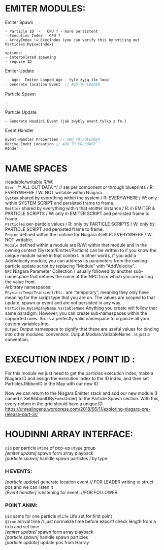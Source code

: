 # EMITER MODULES:
Emiter Spawn
``` 
- Particle ID  -   CPU ? - more persistent
- Execution Index - GPU ?
- ArrayIndex != ExecIndex (you can verify this by writing out Particles.MyExecIndex)

options:
- interpolated spawning 
- require ID
```
Emiter Update
```cpp
 - Age:  Emiter Looped Age - tyle żyją ile loop
- Generate location Event  // ADD TO LEADER
```
Particle Spawn
```
-
```
Particle Update
```
- Generate Houdini Event (jak zwykly event tylko z fn.)

```
Event Handler
```cpp
Event Handler Properties // ADD TO FOLLOWER 
Recive Enebt Locaation // ADD TO FOLLOWER```
Render
```

# NAME SPACES  
(readable/writable  R/W)  
`User `  /* ALL OUT DATA */ // set per component or through blueprints / R:  EVERYWHERE / W: NOT writable within Niagara.  
`System` shared by everything within the system  /   R:  EVERYWHERE /  W:   only within SYSTEM SCRIPT and persisted frame to frame.  
`Emitter` shared by everything within that emitter instance  /  R:  in EMITER & PARTICLE SCRIPTS  /   W:  only in EMITER SCRIPT and persisted frame to frame.   
`Particles` per-particle values  /   R:  only by PARTICLE SCRIPTS  /   W:  only by PARTICLE SCRIPT and persisted frame to frame.  
`Engine` defined within the runtime for Niagara itself R:  EVERYWHERE / W: NOT writable.  
`Module` defined within a module are R/W: within that module and in the owning context (System/Emitter/Particle) can be written to if you know the unique module name in that context. In other words, if you add a AddVelocity module, you can address its parameters from the owning particle update script by replacing "Module" with "AddVelocity".  
`NPC` Niagara Parameter Collection / usually followed by another sub-namespace that defines the name of the NPC from which you are pulling the value from.  
Arbitrary namespaces:  
`Physics/Temp/Transient/Etc.` are “temporary”, meaning they only have meaning for the script type that you are on. The values are scoped to that update, spawn or event and are not persisted in any way.  
`Particles.MyCompanyName.VariableName` Anything you create will follow that same paradigm. However, you can create sub-namespaces within the supported ones. So. is a perfectly valid namespace to organize all your custom variables into.  
`Output` Output namespace to signify that these are useful values for binding into other modules. convention: Output.Module.VariableName . is just a convention.    

# EXECUTION INDEX / POINT ID :
For this module we just need to get the particles execution index, make a Niagara ID and assign the execution index to the ID index, and then set Particles.RibbonID in the Map with our new ID

Now we can return to the Niagara Emitter stack and add our new module (I named it SetRibbonIDByExecOrder) to the Particle Spawn section. With this, every ribbon in the grid should have a unique ID.
https://unrealingens.wordpress.com/2018/06/11/exploring-niagara-pre-release-part-3//

# HOUDINNI ARRAY INTERFACE:
`@id`  per particle 
`@time` of pop-up 
`@type` group  
*[emiter update]* spawn form array playback  
*[particle spawn]* hanldle spawn particles / by type  
### H EVENTS:  
*[particle update]* generate location event  // FOR LEADER  writing to struct pos and we can listen it  
*[Event handler]* is listening for event. //FOR FOLLOWER

### POINT ANIM:

`@id` same for one particle 
`@life` Life set for first point  
`@time` arrival time // just normalize time before ezport!  check length from a to b and set time  
*[emiter update]* spawn form array playback   
*[particle spawn]* hanldle spawn particles  
*[particle update]* update pos from Harray  
